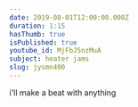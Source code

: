 ```yaml
---
date: 2019-08-01T12:00:00.000Z
duration: 1:15
hasThumb: true
isPublished: true
youtube_id: MjFbJ5nzMuA
subject: heater jams
slug: jysmn400
---
```

i'll make a beat with anything

